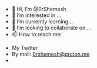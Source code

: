 

- 👋 Hi, I’m @0rShemesh
- 👀 I’m interested in ...
- 🌱 I’m currently learning ...
- 💞️ I’m looking to collaborate on ...
- 📫 How to reach me:
*  My Twitter 
*  By mail: 0rshemesh@proton.me
* 

<!---
0rShemesh/0rShemesh is a ✨ special ✨ repository because its `README.md` (this file) appears on your GitHub profile.
You can click the Preview link to take a look at your changes.
--->

